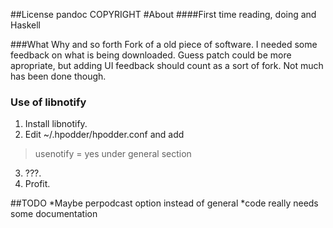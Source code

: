 ##License
pandoc COPYRIGHT
#About
####First time reading, doing and Haskell

###What Why and so forth
Fork of a old piece of software. I needed some feedback on what is being downloaded.
Guess patch could be more apropriate, but adding UI feedback should count as a sort of fork. Not much has been done though.

### Use of libnotify
1. Install libnotify.
2. Edit ~/.hpodder/hpodder.conf and add 
>usenotify = yes
under general section
3. ???.
4. Profit.

##TODO
*Maybe perpodcast option instead of general
*code really needs some documentation
